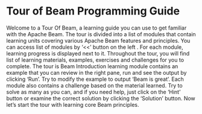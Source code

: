 # Tour of Beam Programming Guide

Welcome to a Tour Of Beam, a learning guide you can use to get familiar with the Apache Beam.
The tour is divided into a list of modules that contain learning units covering various Apache Beam features and principles.
You can access list of modules by ‘<<’ button on the left . For each module, learning progress is displayed next to it.
Throughout the tour, you will find list of learning materials, examples, exercises and challenges for you to complete.
The tour is Beam Introduction learning module contains an example that you can review in the right pane, run and see the output by clicking ‘Run’. Try to modify the example to output ‘Beam is great’.
Each module also contains a challenge based on the material learned. Try to solve as many as you can, and if you need help, just click on the ‘Hint’ button or examine the correct solution by clicking the ‘Solution’ button.
Now let’s start the tour with learning core Beam principles.
 